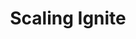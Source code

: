 ---
title: Scaling Ignite
menu:
  docs_{{ .version }}:
    identifier: ig-scaling
    name: Scaling
    parent: ignite-guides
    weight: 60
menu_name: docs_{{ .version }}
---